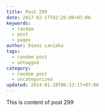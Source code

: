 ```yaml
---
title: Post 299
date: 2017-02-17T02:26:08+07:00
keywords:
  - random
  - post
  - pages
author: Dimas Lanjaka
tags:
  - random post
  - untagged
category:
  - random post
  - uncategorized
updated: 2014-01-28T06:13:17+07:00
---
```

This is content of post 299